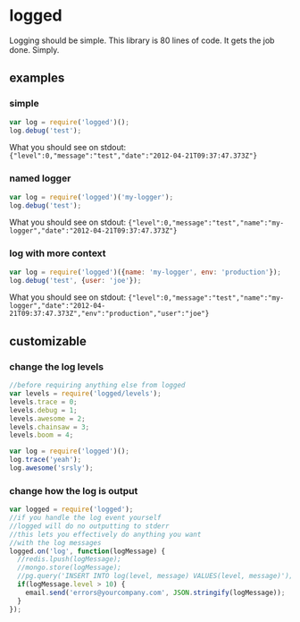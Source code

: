 # logged
Logging should be simple. This library is 80 lines of code. It gets the job done. Simply.


## examples

### simple

```js
var log = require('logged')();
log.debug('test');
```

What you should see on stdout: `{"level":0,"message":"test","date":"2012-04-21T09:37:47.373Z"}`

### named logger

```js
var log = require('logged')('my-logger');
log.debug('test');
```

What you should see on stdout: `{"level":0,"message":"test","name":"my-logger","date":"2012-04-21T09:37:47.373Z"}`

### log with more context

```js
var log = require('logged')({name: 'my-logger', env: 'production'});
log.debug('test', {user: 'joe'});
```

What you should see on stdout: `{"level":0,"message":"test","name":"my-logger","date":"2012-04-21T09:37:47.373Z","env":"production","user":"joe"}`

## customizable

### change the log levels
```js
//before requiring anything else from logged
var levels = require('logged/levels');
levels.trace = 0;
levels.debug = 1;
levels.awesome = 2;
levels.chainsaw = 3;
levels.boom = 4;

var log = require('logged')();
log.trace('yeah');
log.awesome('srsly');
```

### change how the log is output
```js
var logged = require('logged');
//if you handle the log event yourself
//logged will do no outputting to stderr
//this lets you effectively do anything you want
//with the log messages
logged.on('log', function(logMessage) {
  //redis.lpush(logMessage);
  //mongo.store(logMessage);
  //pg.query('INSERT INTO log(level, message) VALUES(level, message)');
  if(logMessage.level > 10) {
    email.send('errors@yourcompany.com', JSON.stringify(logMessage));
  }
});
```
